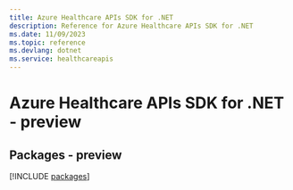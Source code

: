 ```yaml
---
title: Azure Healthcare APIs SDK for .NET
description: Reference for Azure Healthcare APIs SDK for .NET
ms.date: 11/09/2023
ms.topic: reference
ms.devlang: dotnet
ms.service: healthcareapis
---
```

# Azure Healthcare APIs SDK for .NET - preview
## Packages - preview
[!INCLUDE [packages](healthcare-apis-index.md)]
